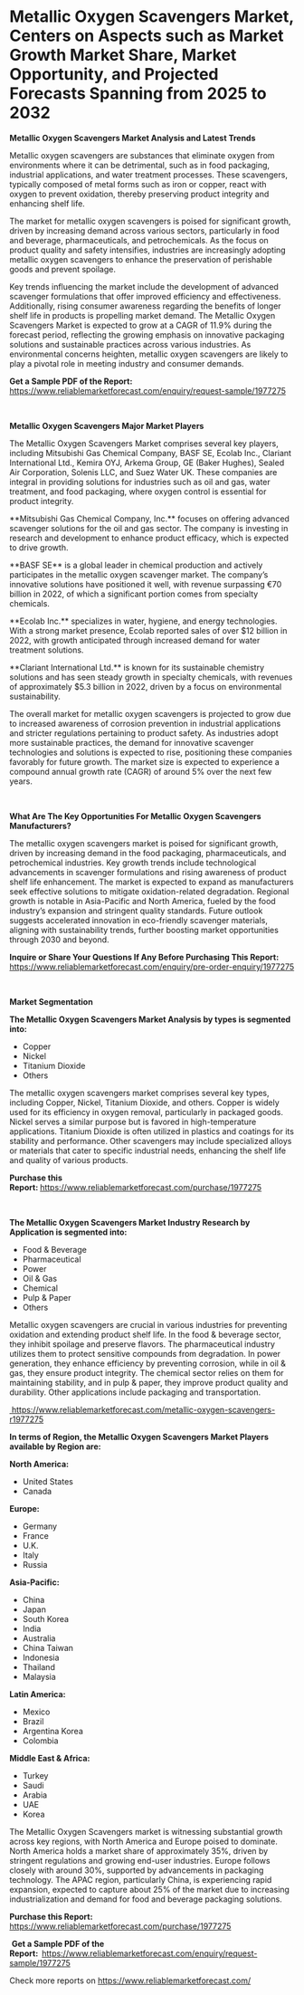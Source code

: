 <p><h1>Metallic Oxygen Scavengers Market, Centers on Aspects such as Market Growth Market Share, Market Opportunity, and Projected Forecasts Spanning from 2025 to 2032</h1></p><p><strong>Metallic Oxygen Scavengers Market Analysis and Latest Trends</strong></p>
<p><p>Metallic oxygen scavengers are substances that eliminate oxygen from environments where it can be detrimental, such as in food packaging, industrial applications, and water treatment processes. These scavengers, typically composed of metal forms such as iron or copper, react with oxygen to prevent oxidation, thereby preserving product integrity and enhancing shelf life.</p><p>The market for metallic oxygen scavengers is poised for significant growth, driven by increasing demand across various sectors, particularly in food and beverage, pharmaceuticals, and petrochemicals. As the focus on product quality and safety intensifies, industries are increasingly adopting metallic oxygen scavengers to enhance the preservation of perishable goods and prevent spoilage.</p><p>Key trends influencing the market include the development of advanced scavenger formulations that offer improved efficiency and effectiveness. Additionally, rising consumer awareness regarding the benefits of longer shelf life in products is propelling market demand. The Metallic Oxygen Scavengers Market is expected to grow at a CAGR of 11.9% during the forecast period, reflecting the growing emphasis on innovative packaging solutions and sustainable practices across various industries. As environmental concerns heighten, metallic oxygen scavengers are likely to play a pivotal role in meeting industry and consumer demands.</p></p>
<p><strong>Get a Sample PDF of the Report:&nbsp;</strong> <a href="https://www.reliablemarketforecast.com/enquiry/request-sample/1977275?utm_campaign=3530&utm_medium=2&utm_source=Github&utm_content=ia&utm_term=03042025&utm_id=metallic-oxygen-scavengers">https://www.reliablemarketforecast.com/enquiry/request-sample/1977275</a></p>
<p>&nbsp;</p>
<p><strong>Metallic Oxygen Scavengers Major Market Players</strong></p>
<p><p>The Metallic Oxygen Scavengers Market comprises several key players, including Mitsubishi Gas Chemical Company, BASF SE, Ecolab Inc., Clariant International Ltd., Kemira OYJ, Arkema Group, GE (Baker Hughes), Sealed Air Corporation, Solenis LLC, and Suez Water UK. These companies are integral in providing solutions for industries such as oil and gas, water treatment, and food packaging, where oxygen control is essential for product integrity.</p><p>**Mitsubishi Gas Chemical Company, Inc.** focuses on offering advanced scavenger solutions for the oil and gas sector. The company is investing in research and development to enhance product efficacy, which is expected to drive growth.</p><p>**BASF SE** is a global leader in chemical production and actively participates in the metallic oxygen scavenger market. The company’s innovative solutions have positioned it well, with revenue surpassing €70 billion in 2022, of which a significant portion comes from specialty chemicals.</p><p>**Ecolab Inc.** specializes in water, hygiene, and energy technologies. With a strong market presence, Ecolab reported sales of over $12 billion in 2022, with growth anticipated through increased demand for water treatment solutions.</p><p>**Clariant International Ltd.** is known for its sustainable chemistry solutions and has seen steady growth in specialty chemicals, with revenues of approximately $5.3 billion in 2022, driven by a focus on environmental sustainability.</p><p>The overall market for metallic oxygen scavengers is projected to grow due to increased awareness of corrosion prevention in industrial applications and stricter regulations pertaining to product safety. As industries adopt more sustainable practices, the demand for innovative scavenger technologies and solutions is expected to rise, positioning these companies favorably for future growth. The market size is expected to experience a compound annual growth rate (CAGR) of around 5% over the next few years.</p></p>
<p>&nbsp;</p>
<p><strong>What Are The Key Opportunities For Metallic Oxygen Scavengers Manufacturers?</strong></p>
<p><p>The metallic oxygen scavengers market is poised for significant growth, driven by increasing demand in the food packaging, pharmaceuticals, and petrochemical industries. Key growth trends include technological advancements in scavenger formulations and rising awareness of product shelf life enhancement. The market is expected to expand as manufacturers seek effective solutions to mitigate oxidation-related degradation. Regional growth is notable in Asia-Pacific and North America, fueled by the food industry’s expansion and stringent quality standards. Future outlook suggests accelerated innovation in eco-friendly scavenger materials, aligning with sustainability trends, further boosting market opportunities through 2030 and beyond.</p></p>
<p><strong>Inquire or Share Your Questions If Any Before Purchasing This Report:</strong> <a href="https://www.reliablemarketforecast.com/enquiry/pre-order-enquiry/1977275?utm_campaign=3530&utm_medium=2&utm_source=Github&utm_content=ia&utm_term=03042025&utm_id=metallic-oxygen-scavengers">https://www.reliablemarketforecast.com/enquiry/pre-order-enquiry/1977275</a></p>
<p>&nbsp;</p>
<p><strong>Market Segmentation</strong></p>
<p><strong>The Metallic Oxygen Scavengers Market Analysis by types is segmented into:</strong></p>
<p><ul><li>Copper</li><li>Nickel</li><li>Titanium Dioxide</li><li>Others</li></ul></p>
<p><p>The metallic oxygen scavengers market comprises several key types, including Copper, Nickel, Titanium Dioxide, and others. Copper is widely used for its efficiency in oxygen removal, particularly in packaged goods. Nickel serves a similar purpose but is favored in high-temperature applications. Titanium Dioxide is often utilized in plastics and coatings for its stability and performance. Other scavengers may include specialized alloys or materials that cater to specific industrial needs, enhancing the shelf life and quality of various products.</p></p>
<p><strong>Purchase this Report:&nbsp;</strong><a href="https://www.reliablemarketforecast.com/purchase/1977275?utm_campaign=3530&utm_medium=2&utm_source=Github&utm_content=ia&utm_term=03042025&utm_id=metallic-oxygen-scavengers">https://www.reliablemarketforecast.com/purchase/1977275</a></p>
<p>&nbsp;</p>
<p><strong>The Metallic Oxygen Scavengers Market Industry Research by Application is segmented into:</strong></p>
<p><ul><li>Food & Beverage</li><li>Pharmaceutical</li><li>Power</li><li>Oil & Gas</li><li>Chemical</li><li>Pulp & Paper</li><li>Others</li></ul></p>
<p><p>Metallic oxygen scavengers are crucial in various industries for preventing oxidation and extending product shelf life. In the food & beverage sector, they inhibit spoilage and preserve flavors. The pharmaceutical industry utilizes them to protect sensitive compounds from degradation. In power generation, they enhance efficiency by preventing corrosion, while in oil & gas, they ensure product integrity. The chemical sector relies on them for maintaining stability, and in pulp & paper, they improve product quality and durability. Other applications include packaging and transportation.</p></p>
<p><a href="https://www.reliablemarketforecast.com/metallic-oxygen-scavengers-r1977275?utm_campaign=3530&utm_medium=2&utm_source=Github&utm_content=ia&utm_term=03042025&utm_id=metallic-oxygen-scavengers">&nbsp;https://www.reliablemarketforecast.com/metallic-oxygen-scavengers-r1977275</a></p>
<p><strong>In terms of Region, the Metallic Oxygen Scavengers Market Players available by Region are:</strong></p>
<p>
    <p> <strong> North America: </strong>
        <ul>
            <li>United States</li>
            <li>Canada</li>
        </ul>
        </p> 
    <p> <strong> Europe: </strong>
        <ul>
            <li>Germany</li>
            <li>France</li>
            <li>U.K.</li>
            <li>Italy</li>
            <li>Russia</li>
        </ul>
        </p> 
    <p> <strong> Asia-Pacific: </strong>
        <ul>
            <li>China</li>
            <li>Japan</li>
            <li>South Korea</li>
            <li>India</li>
            <li>Australia</li>
            <li>China Taiwan</li>
            <li>Indonesia</li>
            <li>Thailand</li>
            <li>Malaysia</li>
        </ul>
        </p> 
    <p> <strong> Latin America: </strong>
        <ul>
            <li>Mexico</li>
            <li>Brazil</li>
            <li>Argentina Korea</li>
            <li>Colombia</li>
        </ul>
        </p> 
    <p> <strong> Middle East & Africa: </strong>
        <ul>
            <li>Turkey</li>
            <li>Saudi</li>
            <li>Arabia</li>
            <li>UAE</li>
            <li>Korea</li>
        </ul>
    </p>
    </p>
<p><p>The Metallic Oxygen Scavengers market is witnessing substantial growth across key regions, with North America and Europe poised to dominate. North America holds a market share of approximately 35%, driven by stringent regulations and growing end-user industries. Europe follows closely with around 30%, supported by advancements in packaging technology. The APAC region, particularly China, is experiencing rapid expansion, expected to capture about 25% of the market due to increasing industrialization and demand for food and beverage packaging solutions.</p></p>
<p><strong>Purchase this Report: </strong><a href="https://www.reliablemarketforecast.com/purchase/1977275?utm_campaign=3530&utm_medium=2&utm_source=Github&utm_content=ia&utm_term=03042025&utm_id=metallic-oxygen-scavengers">https://www.reliablemarketforecast.com/purchase/1977275</a></p>
<p>&nbsp;<strong>Get a Sample PDF of the Report:&nbsp;&nbsp;</strong><a href="https://www.reliablemarketforecast.com/enquiry/request-sample/1977275?utm_campaign=3530&utm_medium=2&utm_source=Github&utm_content=ia&utm_term=03042025&utm_id=metallic-oxygen-scavengers">https://www.reliablemarketforecast.com/enquiry/request-sample/1977275</a></p>
<p><strong></strong></p>
<p>Check more reports on <a href="https://www.reliablemarketforecast.com/?utm_campaign=3530&utm_medium=2&utm_source=Github&utm_content=ia&utm_term=03042025&utm_id=metallic-oxygen-scavengers">https://www.reliablemarketforecast.com/</a></p>